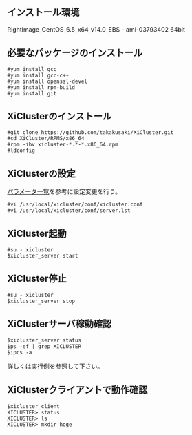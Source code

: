 ## インストール環境
RightImage_CentOS_6.5_x64_v14.0_EBS - ami-03793402 64bit

## 必要なパッケージのインストール
```
#yum install gcc  
#yum install gcc-c++  
#yum install openssl-devel  
#yum install rpm-build    
#yum install git  
```

## XiClusterのインストール
```
#git clone https://github.com/takakusaki/XiCluster.git  
#cd XiCluster/RPMS/x86_64  
#rpm -ihv xicluster-*.*-*.x86_64.rpm  
#ldconfig  
```

## XiClusterの設定
[パラメータ一覧](PARAMETER.md)を参考に設定変更を行う。
```
#vi /usr/local/xicluster/conf/xicluster.conf  
#vi /usr/local/xicluster/conf/server.lst
```

## XiCluster起動
```
#su - xicluster  
$xicluster_server start  
```

## XiCluster停止
```
#su - xicluster  
$xicluster_server stop  
```

## XiClusterサーバ稼動確認
```
$xicluster_server status  
$ps -ef | grep XICLUSTER  
$ipcs -a  
```
詳しくは[実行例](EXEMPLE.md)を参照して下さい。  

## XiClusterクライアントで動作確認
```
$xicluster_client
XICLUSTER> status
XICLUSTER> ls
XICLUSTER> mkdir hoge
```
